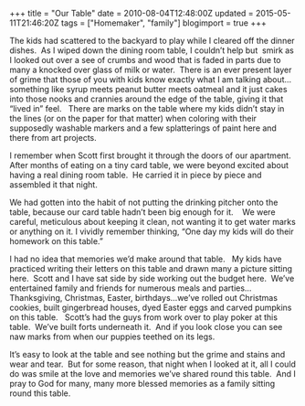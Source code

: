 +++
title = "Our Table"
date = 2010-08-04T12:48:00Z
updated = 2015-05-11T21:46:20Z
tags = ["Homemaker", "family"]
blogimport = true 
+++

The kids had scattered to the backyard to play while I cleared off the dinner dishes.  As I wiped down the dining room table, I couldn’t help but  smirk as I looked out over a see of crumbs and wood that is faded in parts due to many a knocked over glass of milk or water.  There is an ever present layer of grime that those of you with kids know exactly what I am talking about… something like syrup meets peanut butter meets oatmeal and it just cakes into those nooks and crannies around the edge of the table, giving it that “lived in” feel.   There are marks on the table where my kids didn’t stay in the lines (or on the paper for that matter) when coloring with their supposedly washable markers and a few splatterings of paint here and there from art projects.  

I remember when Scott first brought it through the doors of our apartment.  After months of eating on a tiny card table, we were beyond excited about having a real dining room table.  He carried it in piece by piece and assembled it that night.  

We had gotten into the habit of not putting the drinking pitcher onto the table, because our card table hadn’t been big enough for it.    We were careful, meticulous about keeping it clean, not wanting it to get water marks or anything on it. I vividly remember thinking, “One day my kids will do their homework on this table.”  

I had no idea that memories we’d make around that table.   My kids have practiced writing their letters on this table and drawn many a picture sitting here.  Scott and I have sat side by side working out the budget here.  We’ve entertained family and friends for numerous meals and parties… Thanksgiving, Christmas, Easter, birthdays…we’ve rolled out Christmas cookies, built gingerbread houses, dyed Easter eggs and carved pumpkins on this table.   Scott’s had the guys from work over to play poker at this table.  We’ve built forts underneath it.  And if you look close you can see naw marks from when our puppies teethed on its legs.  

It’s easy to look at the table and see nothing but the grime and stains and wear and tear.  But for some reason, that night when I looked at it, all I could do was smile at the love and memories we’ve shared round this table.  And I pray to God for many, many more blessed memories as a family sitting round this table.
